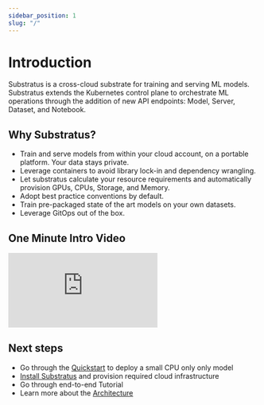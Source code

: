```yaml
---
sidebar_position: 1
slug: "/"
---
```


# Introduction

Substratus is a cross-cloud substrate for training and serving ML models. Substratus extends the Kubernetes control plane to orchestrate ML operations through the addition of new API endpoints: Model, Server, Dataset, and Notebook.

## Why Substratus?

* Train and serve models from within your cloud account, on a portable platform. Your data stays private.
* Leverage containers to avoid library lock-in and dependency wrangling.
* Let substratus calculate your resource requirements and automatically provision GPUs, CPUs, Storage, and Memory.
* Adopt best practice conventions by default.
* Train pre-packaged state of the art models on your own datasets.
* Leverage GitOps out of the box.

## One Minute Intro Video

<!-- TODO: 1 minute intro video -->

<div class="video-container">
  <iframe class="video" src="https://www.youtube.com/embed/RVeXSjTTMgU" title="YouTube video player" frameborder="0" allow="accelerometer; autoplay; clipboard-write; encrypted-media; gyroscope; picture-in-picture; web-share" allowfullscreen></iframe>
</div>

## Next steps
- Go through the [Quickstart](./quickstart.md) to deploy a small CPU only only model
- [Install Substratus](./installation.md) and provision required cloud infrastructure
- Go through end-to-end Tutorial
- Learn more about the [Architecture](./architecture.md)